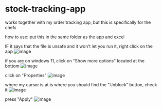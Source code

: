 # stock-tracking-app
works together with my order tracking app, but this is specifically for the chefs

how to use:
put this in the same folder as the app and excel

IF it says that the file is unsafe and it won't let you run it, right click on the app 
![image](https://github.com/user-attachments/assets/492129cf-ecf6-4f50-b81c-bbc3b9e92d45)



if you are on windows 11, click on "Show more options" located at the bottom
![image](https://github.com/user-attachments/assets/03cef546-b901-460f-8a01-87bbb85c02f7)



click on "Properties" 
![image](https://github.com/user-attachments/assets/50eec480-04a2-4401-a2b6-8d6a634341c3)



where my cursor is at is where you should find the "Unblock" button, check it 
![image](https://github.com/user-attachments/assets/6034f21b-3987-4549-9271-25ab545573e7)


 
press "Apply"
![image](https://github.com/user-attachments/assets/c2ac59e0-f928-436f-9190-62f704c0b348)


